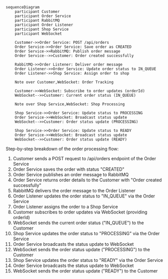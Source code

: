 ```mermaid
sequenceDiagram
    participant Customer
    participant Order Service
    participant RabbitMQ
    participant Order Listener
    participant Shop Service
    participant WebSocket
    
    Customer->>Order Service: POST /api/orders
    Order Service->>Order Service: Save order as CREATED
    Order Service->>RabbitMQ: Publish order message
    Order Service-->>Customer: Order created successfully
    
    RabbitMQ->>Order Listener: Deliver order message
    Order Listener->>Order Service: Update order status to IN_QUEUE
    Order Listener->>Shop Service: Assign order to shop
    
    Note over Customer,WebSocket: Order Tracking
    
    Customer->>WebSocket: Subscribe to order updates (orderId)
    WebSocket-->>Customer: Current order status (IN_QUEUE)
    
    Note over Shop Service,WebSocket: Shop Processing
    
    Shop Service->>Order Service: Update status to PROCESSING
    Order Service->>WebSocket: Broadcast status update
    WebSocket-->>Customer: Order status update (PROCESSING)
    
    Shop Service->>Order Service: Update status to READY
    Order Service->>WebSocket: Broadcast status update
    WebSocket-->>Customer: Order status update (READY) 
```

Step-by-step breakdown of the order processing flow:
1. Customer sends a POST request to /api/orders endpoint of the Order Service
2. Order Service saves the order with status "CREATED"
3. Order Service publishes an order message to RabbitMQ
4. Order Service returns order details to the Customer with "Order created successfully"
5. RabbitMQ delivers the order message to the Order Listener
6. Order Listener updates the order status to "IN_QUEUE" via the Order Service
7. Order Listener assigns the order to a Shop Service
8. Customer subscribes to order updates via WebSocket (providing orderId)
9. WebSocket sends the current order status ("IN_QUEUE") to the Customer
10. Shop Service updates the order status to "PROCESSING" via the Order Service
11. Order Service broadcasts the status update to WebSocket
12. WebSocket sends the order status update ("PROCESSING") to the Customer
13. Shop Service updates the order status to "READY" via the Order Service
14. Order Service broadcasts the status update to WebSocket
15. WebSocket sends the order status update ("READY") to the Customer